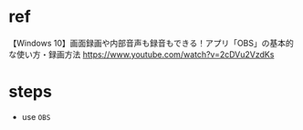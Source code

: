 # ref

【Windows 10】画面録画や内部音声も録音もできる！アプリ「OBS」の基本的な使い方・録画方法
https://www.youtube.com/watch?v=2cDVu2VzdKs

# steps

- use `OBS`

